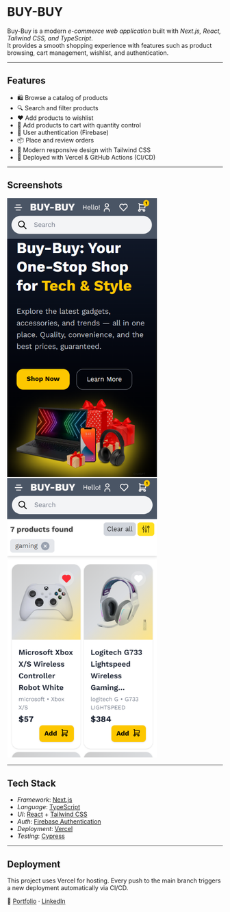 # BUY-BUY

Buy-Buy is a modern _e-commerce web application_ built with _Next.js, React, Tailwind CSS, and TypeScript_.  
It provides a smooth shopping experience with features such as product browsing, cart management, wishlist, and authentication.

---

## Features

- 🛍 Browse a catalog of products
- 🔍 Search and filter products
- ❤ Add products to wishlist
- 🛒 Add products to cart with quantity control
- 👤 User authentication (Firebase)
- 📦 Place and review orders
- 🌙 Modern responsive design with Tailwind CSS
- 🚀 Deployed with Vercel & GitHub Actions (CI/CD)

---

## Screenshots

<img src="./public/home-page-screenshot.png" width="350" /> <img src="./public/market-page-screenshot.png" width="350" />

---

## Tech Stack

- _Framework_: [Next.js](https://nextjs.org/)
- _Language_: [TypeScript](https://www.typescriptlang.org/)
- _UI_: [React](https://react.dev/) + [Tailwind CSS](https://tailwindcss.com/)
- _Auth_: [Firebase Authentication](https://firebase.google.com/)
- _Deployment_: [Vercel](https://vercel.com/)
- _Testing_: [Cypress](https://www.cypress.io/)

---

## Deployment

This project uses Vercel for hosting.
Every push to the main branch triggers a new deployment automatically via CI/CD.

🔗 [Portfolio](https://josevigodev.github.io/personal-portfolio-web/) · [LinkedIn](https://www.linkedin.com/in/josevigodev/)
